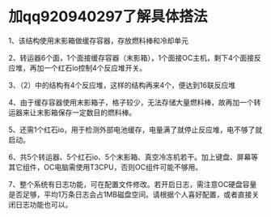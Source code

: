 # 加qq920940297了解具体搭法

1、该结构使用末影箱做缓存容器，存放燃料棒和冷却单元

2、转运器6个面，1个面接缓存容器（末影箱），1个面接OC主机，剩下4个面接反应堆，再加一个红石io控制4个反应堆开关。

3、（2）中的结构有4个反应堆，这样的结构再来4个，便达到16联反应堆

4、由于缓存容器使用末影箱子，格子较少，无法存储大量燃料棒，故再加一个转运器来让末影箱保存一定数目的燃料棒。

5、还需1个红石io，用于检测外部电池缓存，电量满了就停止反应堆，电不够了就启动。

6、共5个转运器、5个红石io、5个末影箱、真空冷冻机若干。加上键盘、屏幕等其它组件，OC电脑需使用T3CPU，否则OC组件可能不够用。

7、整个系统有日志功能，可在配置文件修改。若开启日志，需注意OC硬盘容量是否足够，平均1万条日志会占1MB磁盘空间。请根据个人喜好配置，或者直接关闭日志功能也可以。
